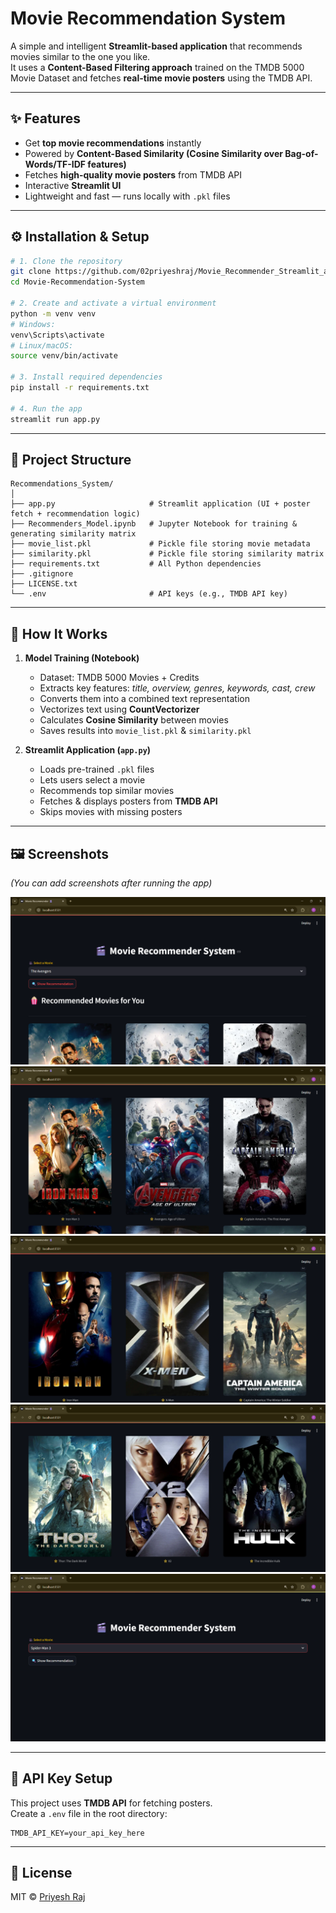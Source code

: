 # Movie Recommendation System

A simple and intelligent **Streamlit-based application** that recommends movies similar to the one you like.  
It uses a **Content-Based Filtering approach** trained on the TMDB 5000 Movie Dataset and fetches **real-time movie posters** using the TMDB API.

---

## ✨ Features

* Get **top movie recommendations** instantly
* Powered by **Content-Based Similarity (Cosine Similarity over Bag-of-Words/TF-IDF features)**
* Fetches **high-quality movie posters** from TMDB API
* Interactive **Streamlit UI**
* Lightweight and fast — runs locally with `.pkl` files

---

## ⚙️ Installation & Setup

```bash
# 1. Clone the repository
git clone https://github.com/02priyeshraj/Movie_Recommender_Streamlit_app.git
cd Movie-Recommendation-System

# 2. Create and activate a virtual environment
python -m venv venv
# Windows:
venv\Scripts\activate
# Linux/macOS:
source venv/bin/activate

# 3. Install required dependencies
pip install -r requirements.txt

# 4. Run the app
streamlit run app.py
```

---

## 📂 Project Structure

```
Recommendations_System/
│
├── app.py                     # Streamlit application (UI + poster fetch + recommendation logic)
├── Recommenders_Model.ipynb   # Jupyter Notebook for training & generating similarity matrix
├── movie_list.pkl             # Pickle file storing movie metadata
├── similarity.pkl             # Pickle file storing similarity matrix
├── requirements.txt           # All Python dependencies
├── .gitignore
├── LICENSE.txt
└── .env                       # API keys (e.g., TMDB API key)
```

---

## 🧠 How It Works

1. **Model Training (Notebook)**  
   - Dataset: TMDB 5000 Movies + Credits  
   - Extracts key features: *title, overview, genres, keywords, cast, crew*  
   - Converts them into a combined text representation  
   - Vectorizes text using **CountVectorizer**  
   - Calculates **Cosine Similarity** between movies  
   - Saves results into `movie_list.pkl` & `similarity.pkl`

2. **Streamlit Application (`app.py`)**  
   - Loads pre-trained `.pkl` files  
   - Lets users select a movie  
   - Recommends top similar movies  
   - Fetches & displays posters from **TMDB API**  
   - Skips movies with missing posters

---

## 🖼️ Screenshots

*(You can add screenshots after running the app)*  

![Screenshot 1](./screenshots/s1.png)  
![Screenshot 2](./screenshots/s2.png)
![Screenshot 2](./screenshots/s3.png)  
![Screenshot 2](./screenshots/s4.png)  
![Screenshot 2](./screenshots/s5.png)  

---

## 🔑 API Key Setup

This project uses **TMDB API** for fetching posters.  
Create a `.env` file in the root directory:

```
TMDB_API_KEY=your_api_key_here
```

---

## 📝 License

MIT © [Priyesh Raj](https://github.com/02priyeshraj)
